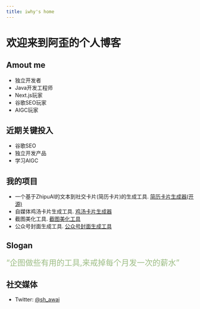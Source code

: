 ```yaml
---
title: iwhy's home
---
```

# 欢迎来到阿歪的个人博客

## Amout me
- 独立开发者
- Java开发工程师
- Next.js玩家
- 谷歌SEO玩家
- AIGC玩家

## 近期关键投入
- 谷歌SEO
- 独立开发产品
- 学习AIGC

## 我的项目
- 一个基于ZhipuAI的文本到社交卡片(简历卡片)的生成工具. [简历卡片生成器(开源)](https://introcard.iwhy.dev)
- 自媒体鸡汤卡片生成工具. [鸡汤卡片生成器](https://retro.iwhy.dev/)
- 截图美化工具. [截图美化工具](https://pretty-snap.iwhy.dev/)
- 公众号封面生成工具. [公众号封面生成工具](https://cover.iwhy.dev/)

## Slogan

<font color="#9DBD85" style="font-size: 1.5em;">“企图做些有用的工具,来戒掉每个月发一次的薪水”</font>


## 社交媒体
- Twitter: [@sh_awai](https://twitter.com/sh_awai)




